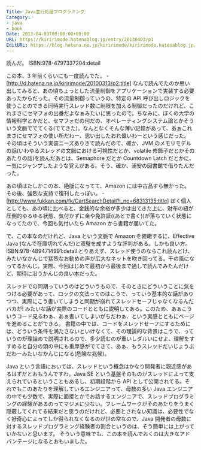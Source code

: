 ```yaml
---
Title: Java並行処理プログラミング
Category:
- java
- book
Date: 2013-04-03T00:00:00+09:00
URL: https://kiririmode.hatenablog.jp/entry/20130403/p1
EditURL: https://blog.hatena.ne.jp/kiririmode/kiririmode.hatenablog.jp/atom/entry/8454420450078209831
---
```



読んだ。
ISBN:978-4797337204:detail

この本、3 年前くらいにも一度読んでた。
-[http://d.hatena.ne.jp/kiririmode/20100313/p2:title]
なんで読んでたのか思い出してみると、あの頃ちょっとした流量制御をアプリケーションで実装する必要あったからだった。その流量制御っていうの、特定の API 呼び出しロジックを使うことのできる同時実行スレッド数に制限を加える制御だったのだけれど、これまさにセマフォの出番だよなぁみたいに思ったので。ちなみに、ぼくの大学の情報科学とかだと、セマフォだの何だの、オペレーティングシステム論とかそういう文脈ででてくる(でてきた)。なんとなくそんな薄い記憶があって、あぁこれまさにセマフォの使い所だわー、思い出したおれ偉いわーという感じだった。
その頃はそういう実装ニーズありきで読んだので、確か、JVM のメモリモデルの話(いわゆるスレッドの文脈における可視性だとか、volatile 修飾子だとかそのあたりの話)を読んだあとは、Semaphore だとか Countdown Latch だとかに、一気にジャンプしたような覚えがある。そう、確か、浦安の図書館で借りたんだった。


あの頃はたしかこの本、絶版になってて、Amazon には中古品すら無かった。その後、強烈な支持で復刊したっぽい。
-[http://www.fukkan.com/fk/CartSearchDetail?i_no=68313135:title]
ぼく個人としても、あの頃に比べると、金銭的な余裕が多少は出てきた上に、財布の紐が圧倒的ゆるゆる状態、気付かずに金や免許証((あとで書く))が落ちていく状態になってたので、今回も気付いたら Amazon から書籍が届いてた。


で、この本なのだけれど、Java という文脈で Amazon を俯瞰するに、Effective Java (なんで在庫切れてんだ)と双璧を成すような評判がある。しかも良い方。
ISBN:978-4894714991:detail
とりあえず、スレッド使うのならこれ読んどけ、みたいなかんじで猛烈なお勧めの声が広大なネットを吹き回ってる。千の風になってるかんじ。実際、今回はじめて最初から最後まで通しで読んでみたんだけど、期待に沿うかんじの良い本だった。


スレッドでの同期っていうのはどういうもので、そのときにどういうことに気をつける必要があって、ロックの文法ってのはこうで、っていう基本的な話がありつつ、実際にこう書いてしまうと同期が崩れてスレッドセーフじゃなくなるんだバカが! みたいな話が実際のコードとともに説明してある。このため、あぁこういうコード見るわぁ、あぁ書いてしまいがちだわぁ、という実感とともにページを進めることができる。
書籍の中では、コードをスレッドセーフにするためには、どういう条件を満たさないといけなくて、その理論的な背景はこうで、っていうのが理詰めで説明されるので、多少読むのが重いしダルいにせよ、理解をすすめると自分の頭の中にも重厚感がでてきて、あぁ、もうスレッドだいじょうぶだわーみたいなかんじになる(危険な兆候)。


Java という言語においては、スレッドという概念はかなり開発者に親近感があるはずだとおもうんですわ。Java SE という基盤そのものがスレッドによって支えられているということもあるし、初期段階から API として公開されてる。それでもこのあたりを理解しているエンジニアって、母数の多い Java エンジニアの中でも少数で、実際に面接とかでお話するエンジニアで、スレッドプログラミングの経験があるのってマジメに少ない。フレームワークがそのあたりをうまく隠蔽してくれてる結果だと思うのだけれど、必要とされない知識は、必要性でなく好奇心によってしか得られなくなるのが世の常なので、Java 開発者の母数に対するスレッドプログラミング経験者の割合というのは、そう簡単には上がっていかないと思います。
そういう意味でも、この本を読んでおくのは大きなアドバンテージになるとおもいました。
